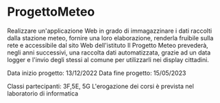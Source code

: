 # ProgettoMeteo
Realizzare un'applicazione Web in grado di immagazzinare i dati raccolti dalla stazione meteo, fornire una loro elaborazione, renderla fruibile sulla rete e accessibile dal sito Web dell'istituto
Il Progetto Meteo prevederà, negli anni successivi, una raccolta dati automatizzata, grazie ad un data logger e l'invio degli stessi al comune per utilizzarli nei display cittadini.

Data inizio progetto: 13/12/2022
Data fine progetto: 15/05/2023

Classi partecipanti: 3F,5E, 5G
L'erogazione dei corsi è prevista nel laboratorio di informatica
